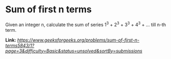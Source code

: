 # Sum of first n terms
Given an integer n, calculate the sum of series 1<sup>3</sup> + 2<sup>3</sup> + 3<sup>3</sup> + 4<sup>3</sup> + … till n-th term.

**Link:** _https://www.geeksforgeeks.org/problems/sum-of-first-n-terms5843/1?page=3&difficulty=Basic&status=unsolved&sortBy=submissions_
